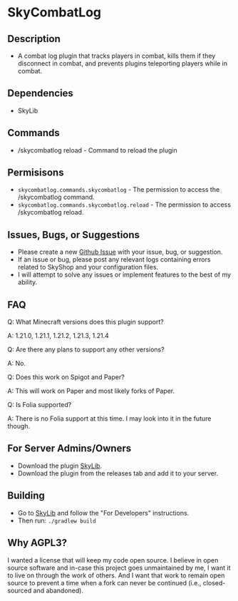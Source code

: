 # SkyCombatLog
## Description
* A combat log plugin that tracks players in combat, kills them if they disconnect in combat, and prevents plugins teleporting players while in combat.

## Dependencies
* SkyLib

## Commands
- /skycombatlog reload - Command to reload the plugin

## Permisisons
- `skycombatlog.commands.skycombatlog` - The permission to access the /skycombatlog command.
- `skycombatlog.commands.skycombatlog.reload` - The permission to access /skycombatlog reload.

## Issues, Bugs, or Suggestions
* Please create a new [Github Issue](https://github.com/lukesky19/SkyCombatLog/issues) with your issue, bug, or suggestion.
* If an issue or bug, please post any relevant logs containing errors related to SkyShop and your configuration files.
* I will attempt to solve any issues or implement features to the best of my ability.

## FAQ
Q: What Minecraft versions does this plugin support?

A: 1.21.0, 1.21.1, 1.21.2, 1.21.3, 1.21.4

Q: Are there any plans to support any other versions?

A: No.

Q: Does this work on Spigot and Paper?

A: This will work on Paper and most likely forks of Paper.

Q: Is Folia supported?

A: There is no Folia support at this time. I may look into it in the future though.

## For Server Admins/Owners
* Download the plugin [SkyLib](https://github.com/lukesky19/SkyLib/releases).
* Download the plugin from the releases tab and add it to your server.

## Building
* Go to [SkyLib](https://github.com/lukesky19/SkyLib) and follow the "For Developers" instructions.
* Then run:
  ```./gradlew build```

## Why AGPL3?
I wanted a license that will keep my code open source. I believe in open source software and in-case this project goes unmaintained by me, I want it to live on through the work of others. And I want that work to remain open source to prevent a time when a fork can never be continued (i.e., closed-sourced and abandoned).
